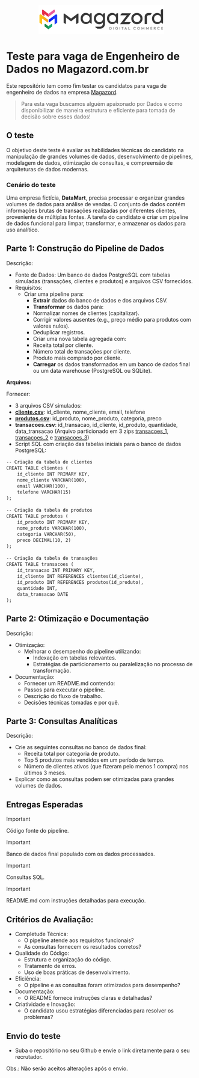 <div align='center'>

![Magazord](image/logo-magazord.png)

</div>

# Teste para vaga de Engenheiro de Dados no Magazord.com.br
Este repositório tem como fim testar os candidatos para vaga de engenheiro de dados na empresa [Magazord](https://magazord.com.br).
> Para esta vaga buscamos alguém apaixonado por Dados e como disponibilizar de maneira estrutura e eficiente para tomada de decisão sobre esses dados!


## O teste

O objetivo deste teste é avaliar as habilidades técnicas do candidato na manipulação de grandes volumes de dados, desenvolvimento de pipelines, modelagem de dados, otimização de consultas, e compreensão de arquiteturas de dados modernas.

### Cenário do teste

Uma empresa fictícia, **DataMart**, precisa processar e organizar grandes volumes de dados para análise de vendas. O conjunto de dados contém informações brutas de transações realizadas por diferentes clientes, proveniente de múltiplas fontes. A tarefa do candidato é criar um pipeline de dados funcional para limpar, transformar, e armazenar os dados para uso analítico.

## Parte 1: Construção do Pipeline de Dados
Descrição:
 - Fonte de Dados: Um banco de dados PostgreSQL com tabelas simuladas (transações, clientes e produtos) e arquivos CSV fornecidos.
 - Requisitos:
   - Criar uma pipeline para:
     - **Extrair** dados do banco de dados e dos arquivos CSV.
     - **Transformar** os dados para:
      - Normalizar nomes de clientes (capitalizar).
      - Corrigir valores ausentes (e.g., preço médio para produtos com valores nulos).
      - Deduplicar registros.
     - Criar uma nova tabela agregada com:
      - Receita total por cliente.
      - Número total de transações por cliente.
      - Produto mais comprado por cliente.
     - **Carregar** os dados transformados em um banco de dados final ou um data warehouse (PostgreSQL ou SQLite).
   
**Arquivos:**

Fornecer:
 - 3 arquivos CSV simulados:
  - [**cliente.csv**](/cliente.csv): id_cliente, nome_cliente, email, telefone
  - [**produtos.csv**](produtos.csv): id_produto, nome_produto, categoria, preco
  - **transacoes.csv**: id_transacao, id_cliente, id_produto, quantidade, data_transacao (Arquivo particionado em 3 zips [transacoes_1](transacoes_1.zip), [transacoes_2](transacoes_2.zip) e [transacoes_3](transacoes_3.zip))
 - Script SQL com criação das tabelas iniciais para o banco de dados PostgreSQL:
```
-- Criação da tabela de clientes
CREATE TABLE clientes (
    id_cliente INT PRIMARY KEY,
    nome_cliente VARCHAR(100),
    email VARCHAR(100),
    telefone VARCHAR(15)
);

-- Criação da tabela de produtos
CREATE TABLE produtos (
    id_produto INT PRIMARY KEY,
    nome_produto VARCHAR(100),
    categoria VARCHAR(50),
    preco DECIMAL(10, 2)
);

-- Criação da tabela de transações
CREATE TABLE transacoes (
    id_transacao INT PRIMARY KEY,
    id_cliente INT REFERENCES clientes(id_cliente),
    id_produto INT REFERENCES produtos(id_produto),
    quantidade INT,
    data_transacao DATE
);
```

## Parte 2: Otimização e Documentação
Descrição:
 - Otimização:
   - Melhorar o desempenho do pipeline utilizando:
     - Indexação em tabelas relevantes.
     - Estratégias de particionamento ou paralelização no processo de transformação.
 - Documentação:
   - Fornecer um README.md contendo:
    - Passos para executar o pipeline.
    - Descrição do fluxo de trabalho.
    - Decisões técnicas tomadas e por quê.
  
## Parte 3: Consultas Analíticas
Descrição:
 - Crie as seguintes consultas no banco de dados final:
   - Receita total por categoria de produto.
   - Top 5 produtos mais vendidos em um período de tempo.
   - Número de clientes ativos (que fizeram pelo menos 1 compra) nos últimos 3 meses.
 - Explicar como as consultas podem ser otimizadas para grandes volumes de dados.
    
## Entregas Esperadas

> [!IMPORTANT]
> Código fonte do pipeline.

> [!IMPORTANT]
> Banco de dados final populado com os dados processados.

> [!IMPORTANT]
> Consultas SQL.

> [!IMPORTANT]
> README.md com instruções detalhadas para execução.

## Critérios de Avaliação:
 - Completude Técnica:
   - O pipeline atende aos requisitos funcionais?
   - As consultas fornecem os resultados corretos?
 - Qualidade do Código:
   - Estrutura e organização do código.
   - Tratamento de erros.
   - Uso de boas práticas de desenvolvimento.
 - Eficiência:
   - O pipeline e as consultas foram otimizados para desempenho?
 - Documentação:
   - O README fornece instruções claras e detalhadas?
 - Criatividade e Inovação:
   - O candidato usou estratégias diferenciadas para resolver os problemas?

## Envio do teste

* Suba o repositório no seu Github e envie o link diretamente para o seu recrutador.

Obs.: Não serão aceitos alterações após o envio.
